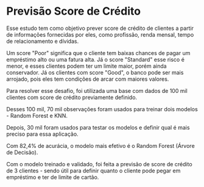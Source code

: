 ﻿# Previsão Score de Crédito
Esse estudo tem como objetivo prever score de crédito de clientes a partir de informações fornecidas por eles, como profissão, renda mensal, tempo de relacionamento e dívidas.

Um score "Poor" significa que o cliente tem baixas chances de pagar um empréstimo alto ou uma fatura alta. Já o score "Standard" esse risco é menor, e esses clientes podem ter um limite maior, porém ainda conservador. Já os clientes com score "Good", o banco pode ser mais arrojado, pois eles tem condições de arcar com maiores valores. 

Para resolver esse desafio, foi utilizada uma base com dados de 100 mil clientes com score de crédito previamente definido. 

Desses 100 mil, 70 mil observações foram usados para treinar dois modelos - Random Forest e KNN.

Depois, 30 mil foram usados para testar os modelos e definir qual é mais preciso para essa aplicação. 

Com 82,4% de acurácia, o modelo mais efetivo é o Random Forest (Árvore de Decisão).

Com o modelo treinado e validado, foi feita a previsão de score de crédito de 3 clientes - sendo útil para definir quanto o cliente pode pegar em empréstimo e ter de limite de cartão.
